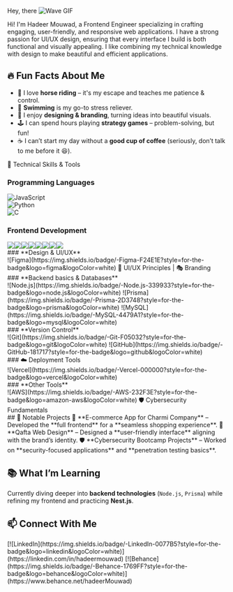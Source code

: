 Hey, there ![Wave GIF](https://camo.githubusercontent.com/d04509037f646eab5c2d6d130574ef059fa8eef92e45a139a827a8d06e9d5042/68747470733a2f2f656d6f6a69732e736c61636b6d6f6a69732e636f6d2f656d6f6a69732f696d616765732f313533363335313037352f343539342f626c6f622d776176652e676966)


Hi! I'm Hadeer Mouwad, a Frontend Engineer specializing in crafting engaging, user-friendly, and responsive web applications. I have a strong passion for UI/UX design, ensuring that every interface I build is both functional and visually appealing. I like combining my technical knowledge with design to make beautiful and efficient applications. 

## 🔥 Fun Facts About Me  
- 🏇 I love **horse riding** – it's my escape and teaches me patience & control.  
- 🌊 **Swimming** is my go-to stress reliever.  
- 🎨 I enjoy **designing & branding**, turning ideas into beautiful visuals.  
- 🕹️ I can spend hours playing **strategy games** – problem-solving, but fun!  
- ☕ I can’t start my day without a **good cup of coffee** (seriously, don’t talk to me before it 😆).  

🔧 Technical Skills & Tools  
### **Programming Languages**  
![JavaScript](https://img.shields.io/badge/-JavaScript-F7DF1E?style=for-the-badge&logo=javascript&logoColor=black)  
![Python](https://img.shields.io/badge/-Python-3776AB?style=for-the-badge&logo=python&logoColor=white)  
![C](https://img.shields.io/badge/-C-A8B9CC?style=for-the-badge&logo=c&logoColor=black)  
### **Frontend Development**  
<div style="display: flex">
<img src="https://img.shields.io/badge/-HTML5-E34F26?style=for-the-badge&logo=html5&logoColor=white"/>
  <img src="https://img.shields.io/badge/-CSS3-1572B6?style=for-the-badge&logo=css3&logoColor=white"/>
  <img src="https://img.shields.io/badge/-JavaScript-F7DF1E?style=for-the-badge&logo=javascript&logoColor=black"/>
  <img src="https://img.shields.io/badge/-React-61DAFB?style=for-the-badge&logo=react&logoColor=black"/>
  <img src="https://img.shields.io/badge/-Vite-646CFF?style=for-the-badge&logo=vite&logoColor=white"/>
  <img src="https://img.shields.io/badge/-Bootstrap-7952B3?style=for-the-badge&logo=bootstrap&logoColor=white"/>
  <img src="https://img.shields.io/badge/-TailwindCSS-38B2AC?style=for-the-badge&logo=tailwind-css&logoColor=white"/>
  <img src="https://img.shields.io/badge/-Redux-764ABC?style=for-the-badge&logo=redux&logoColor=white"/>
</div>
### **Design & UI/UX**  
<div style="display: flex">
![Figma](https://img.shields.io/badge/-Figma-F24E1E?style=for-the-badge&logo=figma&logoColor=white)  
🎨 UI/UX Principles | 🎭 Branding  
</div>
### **Backend basics & Databases**  
<div style="display: flex">
![Node.js](https://img.shields.io/badge/-Node.js-339933?style=for-the-badge&logo=node.js&logoColor=white)  
![Prisma](https://img.shields.io/badge/-Prisma-2D3748?style=for-the-badge&logo=prisma&logoColor=white)  
![MySQL](https://img.shields.io/badge/-MySQL-4479A1?style=for-the-badge&logo=mysql&logoColor=white)  
</div>
### **Version Control** 
<div style="display: flex">
![Git](https://img.shields.io/badge/-Git-F05032?style=for-the-badge&logo=git&logoColor=white)  
![GitHub](https://img.shields.io/badge/-GitHub-181717?style=for-the-badge&logo=github&logoColor=white)  
</div>
### ☁️ Deployment Tools  
<div style="display: flex">
![Vercel](https://img.shields.io/badge/-Vercel-000000?style=for-the-badge&logo=vercel&logoColor=white)  
</div>
### **Other Tools**
<div style="display: flex">
![AWS](https://img.shields.io/badge/-AWS-232F3E?style=for-the-badge&logo=amazon-aws&logoColor=white)  
🛡️ Cybersecurity Fundamentals
</div>
## 📌 Notable Projects  
🚀 **E-commerce App for Charmi Company** – Developed the **full frontend** for a **seamless shopping experience**.  
🎨 **Qafta Web Design** – Designed a **user-friendly interface** aligning with the brand’s identity.  
🛡️ **Cybersecurity Bootcamp Projects** – Worked on **security-focused applications** and **penetration testing basics**.  

## 📚 What I’m Learning  
Currently diving deeper into **backend technologies** (`Node.js`, `Prisma`) while refining my frontend and practicing **Nest.js**.

## 📫 Connect With Me  
<div style="display: flex">
[![LinkedIn](https://img.shields.io/badge/-LinkedIn-0077B5?style=for-the-badge&logo=linkedin&logoColor=white)](https://linkedin.com/in/hadeermouwad)  
[![Behance](https://img.shields.io/badge/-Behance-1769FF?style=for-the-badge&logo=behance&logoColor=white)](https://www.behance.net/hadeerMouwad)  
</div>
